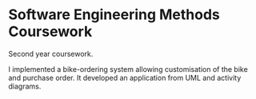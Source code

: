 # Software Engineering Methods Coursework

Second year coursework.

I implemented a bike-ordering system allowing customisation of the bike and purchase order. It developed an application from UML and activity diagrams.
